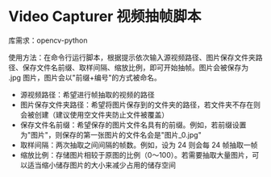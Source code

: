 # Video Capturer 视频抽帧脚本

库需求：opencv-python

使用方法：在命令行运行脚本，根据提示依次输入源视频路径、图片保存文件夹路径、保存文件名前缀、取样间隔、缩放比例，即可开始抽帧。图片会被保存为 .jpg 图片，图片会以"前缀+编号"的方式被命名。

+ 源视频路径：希望进行帧抽取的视频的路径
+ 图片保存文件夹路径：希望将图片保存到的文件夹的路径，若文件夹不存在则会被创建（建议使用空文件夹防止文件被覆盖）
+ 保存文件名前缀：希望保存的图片文件名具有的前缀。例如，若前缀设置为"图片"，则保存的第一张图片的文件名会是"图片_0.jpg"
+ 取样间隔：两次抽取之间间隔的帧数。例如，设为 24 则会每 24 帧抽取一帧
+ 缩放比例：存储图片相较于原图的比例（0～100）。若需要抽取大量图片，可以适当缩小储存图片的大小来减少占用的储存空间

